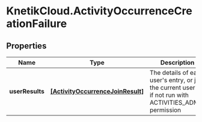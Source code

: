 # KnetikCloud.ActivityOccurrenceCreationFailure

## Properties
Name | Type | Description | Notes
------------ | ------------- | ------------- | -------------
**userResults** | [**[ActivityOccurrenceJoinResult]**](ActivityOccurrenceJoinResult.md) | The details of each user&#39;s entry, or just the current user&#39;s if not run with ACTIVITIES_ADMIN permission | [optional] 


